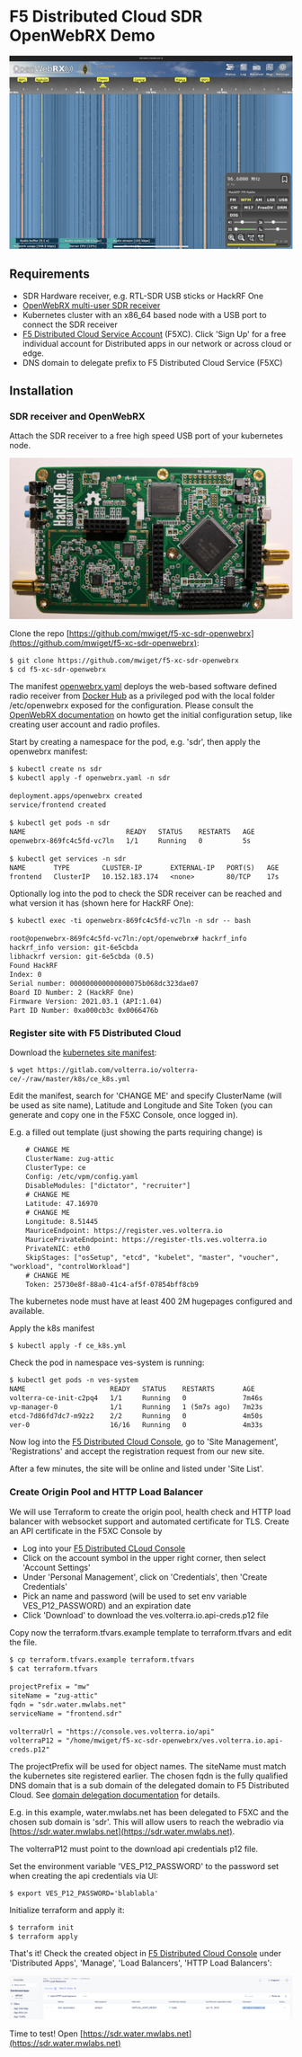 # F5 Distributed Cloud SDR OpenWebRX Demo

![http lb](doc/openwebrx.jpg)

## Requirements

- SDR Hardware receiver, e.g. RTL-SDR USB sticks or HackRF One
- [OpenWebRX multi-user SDR receiver](https://www.openwebrx.de)
- Kubernetes cluster with an x86_64 based node with a USB port to connect the SDR receiver
- [F5 Distributed Cloud Service Account](https://f5.com/cloud) (F5XC).
Click 'Sign Up' for a free individual account for Distributed apps in our network or across cloud or edge.
- DNS domain to delegate prefix to F5 Distributed Cloud Service (F5XC)

## Installation

### SDR receiver and OpenWebRX

Attach the SDR receiver to a free high speed USB port of your kubernetes node.

![hackrf one](doc/hackrf_one.jpg)

Clone the repo [https://github.com/mwiget/f5-xc-sdr-openwebrx](https://github.com/mwiget/f5-xc-sdr-openwebrx):

```
$ git clone https://github.com/mwiget/f5-xc-sdr-openwebrx
$ cd f5-xc-sdr-openwebrx
```

The manifest [openwebrx.yaml](openwebrx.yaml) deploys the web-based software defined radio receiver from 
[Docker Hub](https://hub.docker.com/r/jketterl/openwebrx) as a privileged pod with the local folder /etc/openwebrx
exposed for the configuration. Please consult the [OpenWebRX documentation](https://github.com/jketterl/openwebrx/wiki) 
on howto get the initial configuration setup, like creating user account and radio profiles. 

Start by creating a namespace for the pod, e.g. 'sdr', then apply the openwebrx manifest:

```
$ kubectl create ns sdr
$ kubectl apply -f openwebrx.yaml -n sdr

deployment.apps/openwebrx created
service/frontend created

$ kubectl get pods -n sdr
NAME                         READY   STATUS    RESTARTS   AGE
openwebrx-869fc4c5fd-vc7ln   1/1     Running   0          5s

$ kubectl get services -n sdr
NAME       TYPE        CLUSTER-IP       EXTERNAL-IP   PORT(S)   AGE
frontend   ClusterIP   10.152.183.174   <none>        80/TCP    17s
```

Optionally log into the pod to check the SDR receiver can be reached and what version it has (shown here
for HackRF One):

```
$ kubectl exec -ti openwebrx-869fc4c5fd-vc7ln -n sdr -- bash

root@openwebrx-869fc4c5fd-vc7ln:/opt/openwebrx# hackrf_info 
hackrf_info version: git-6e5cbda
libhackrf version: git-6e5cbda (0.5)
Found HackRF
Index: 0
Serial number: 000000000000000075b068dc323dae07
Board ID Number: 2 (HackRF One)
Firmware Version: 2021.03.1 (API:1.04)
Part ID Number: 0xa000cb3c 0x0066476b
```

### Register site with F5 Distributed Cloud

Download the [kubernetes site manifest](https://gitlab.com/volterra.io/volterra-ce/-/blob/master/k8s/ce_k8s.yml):

```
$ wget https://gitlab.com/volterra.io/volterra-ce/-/raw/master/k8s/ce_k8s.yml
```

Edit the manifest, search for 'CHANGE ME' and specify ClusterName (will be used as site name), Latitude and Longitude
and Site Token (you can generate and copy one in the F5XC Console, once logged in).

E.g. a filled out template (just showing the parts requiring change) is 

```
    # CHANGE ME
    ClusterName: zug-attic
    ClusterType: ce
    Config: /etc/vpm/config.yaml
    DisableModules: ["dictator", "recruiter"]
    # CHANGE ME
    Latitude: 47.16970
    # CHANGE ME
    Longitude: 8.51445
    MauriceEndpoint: https://register.ves.volterra.io
    MauricePrivateEndpoint: https://register-tls.ves.volterra.io
    PrivateNIC: eth0
    SkipStages: ["osSetup", "etcd", "kubelet", "master", "voucher", "workload", "controlWorkload"]
    # CHANGE ME
    Token: 25730e8f-88a0-41c4-af5f-07854bff8cb9
```

The kubernetes node must have at least 400 2M hugepages configured and available.

Apply the k8s manifest

```
$ kubectl apply -f ce_k8s.yml
```

Check the pod in namespace ves-system is running:

```
$ kubectl get pods -n ves-system
NAME                     READY   STATUS    RESTARTS       AGE
volterra-ce-init-c2pq4   1/1     Running   0              7m46s
vp-manager-0             1/1     Running   1 (5m7s ago)   7m23s
etcd-7d86fd7dc7-m92z2    2/2     Running   0              4m50s
ver-0                    16/16   Running   0              4m33s
```

Now log into the [F5 Distributed Cloud Console](https://f5.com/cloud), go to 'Site Management', 'Registrations'
and accept the registration request from our new site.

After a few minutes, the site will be online and listed under 'Site List'.

### Create Origin Pool and HTTP Load Balancer

We will use Terraform to create the origin pool, health check and HTTP load balancer with websocket support and
automated certificate for TLS. Create an API certificate in the F5XC Console by

- Log into your [F5 Distributed CLoud Console](https://f5.com/cloud)
- Click on the account symbol in the upper right corner, then select 'Account Settings'
- Under 'Personal Management', click on 'Credentials', then 'Create Credentials'
- Pick an name and password (will be used to set env variable VES_P12_PASSWORD) and an expiration date
- Click 'Download' to download the ves.volterra.io.api-creds.p12 file

Copy now the terraform.tfvars.example template to terraform.tfvars and edit the file.

```
$ cp terraform.tfvars.example terraform.tfvars
$ cat terraform.tfvars

projectPrefix = "mw"
siteName = "zug-attic"
fqdn = "sdr.water.mwlabs.net"
serviceName = "frontend.sdr"

volterraUrl = "https://console.ves.volterra.io/api"
volterraP12 = "/home/mwiget/f5-xc-sdr-openwebrx/ves.volterra.io.api-creds.p12"
```

The projectPrefix will be used for object names. The siteName must match the kubernetes site registered
earlier. The chosen fqdn is the fully qualified DNS domain that is a sub domain of the delegated domain to
F5 Distributed Cloud. See [domain delegation documentation](https://docs.cloud.f5.com/docs/how-to/app-networking/domain-delegation)
for details.

E.g. in this example, water.mwlabs.net has been delegated to F5XC and the chosen sub domain is 'sdr'. This will allow
users to reach the webradio via [https://sdr.water.mwlabs.net](https://sdr.water.mwlabs.net).

The volterraP12 must point to the download api credentials p12 file.

Set the environment variable 'VES_P12_PASSWORD' to the password set when creating the api credentials via UI:

```
$ export VES_P12_PASSWORD='blablabla'
```

Initialize terraform and apply it:

```
$ terraform init
$ terraform apply
```

That's it! Check the created object in [F5 Distributed Cloud Console](https://f5.com/cloud) under 'Distributed Apps', 
'Manage', 'Load Balancers', 'HTTP Load Balancers':

![http lb](doc/http_lb.jpg)

Time to test! Open [https://sdr.water.mwlabs.net](https://sdr.water.mwlabs.net)




